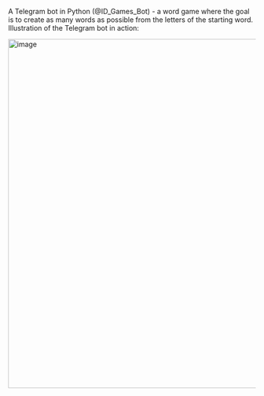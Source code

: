 A Telegram bot in Python (@ID_Games_Bot) - a word game where the goal is to create as many words as possible from the letters of the starting word.
Illustration of the Telegram bot in action:

<img width="711" alt="image" src="https://user-images.githubusercontent.com/66765850/206897541-ebf2d8fa-491c-479d-bca5-7bb200c004de.png">
